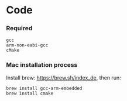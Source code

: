 # Code

### Required

    gcc
    arm-non-eabi-gcc
    cMake

### Mac installation process

Install brew: https://brew.sh/index_de, then run:

    brew install gcc-arm-embedded
    brew install cmake


